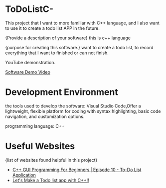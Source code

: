 # ToDoListC-

This project that I want to more familiar with C++ language, and I also want to use it to create a todo list APP in the future.

{Provide a description of your software}
this is c++ language

{purpose for creating this software.}
want to create a todo list, to record everything that I want to finished or can not finish. 

 YouTube demonstration. 

[Software Demo Video](https://youtu.be/IuSHn4vnmrc)

# Development Environment

 the tools used to develop the software:
Visual Studio Code,Offer a lightweight, flexible platform for coding with syntax highlighting, basic code navigation, and customization options.

programming language:
C++

# Useful Websites

{list of websites found helpful in this project}
* [C++ GUI Programming For Beginners | Episode 10 - To-Do List Application](https://www.youtube.com/watch?v=MPLfOoRUKMU)
* [Let's Make a Todo list app with C++!!](https://www.youtube.com/watch?v=D17rZyd9r18)